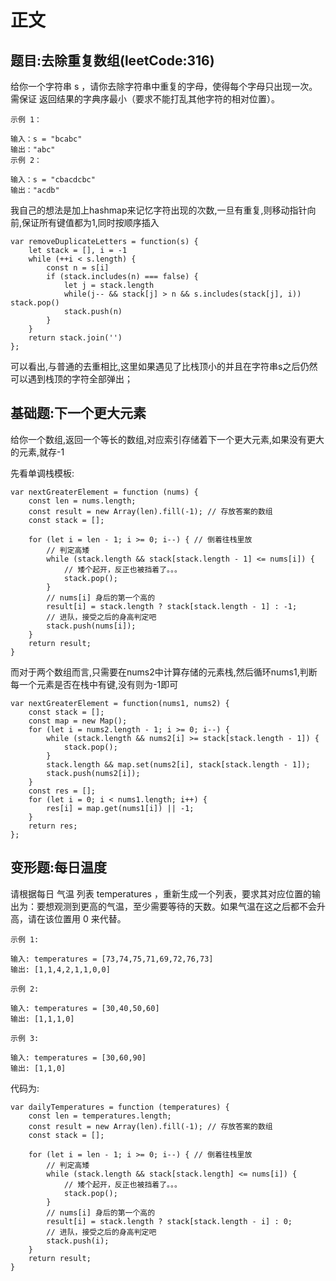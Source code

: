 # 正文

## 题目:去除重复数组(leetCode:316)

给你一个字符串 s ，请你去除字符串中重复的字母，使得每个字母只出现一次。需保证 返回结果的字典序最小（要求不能打乱其他字符的相对位置）。

```()
示例 1：

输入：s = "bcabc"
输出："abc"
示例 2：

输入：s = "cbacdcbc"
输出："acdb"
```

我自己的想法是加上hashmap来记忆字符出现的次数,一旦有重复,则移动指针向前,保证所有键值都为1,同时按顺序插入

```()
var removeDuplicateLetters = function(s) {
    let stack = [], i = -1
    while (++i < s.length) {
        const n = s[i]
        if (stack.includes(n) === false) {
            let j = stack.length
            while(j-- && stack[j] > n && s.includes(stack[j], i)) stack.pop()
            stack.push(n)
        }
    }
    return stack.join('')
};
```

可以看出,与普通的去重相比,这里如果遇见了比栈顶小的并且在字符串s之后仍然可以遇到栈顶的字符全部弹出；

## 基础题:下一个更大元素

给你一个数组,返回一个等长的数组,对应索引存储着下一个更大元素,如果没有更大的元素,就存-1

先看单调栈模板:

```()
var nextGreaterElement = function (nums) {
    const len = nums.length;
    const result = new Array(len).fill(-1); // 存放答案的数组
    const stack = [];

    for (let i = len - 1; i >= 0; i--) { // 倒着往栈里放
        // 判定高矮
        while (stack.length && stack[stack.length - 1] <= nums[i]) {
            // 矮个起开，反正也被挡着了。。。
            stack.pop();
        }
        // nums[i] 身后的第一个高的
        result[i] = stack.length ? stack[stack.length - 1] : -1;
        // 进队，接受之后的⾝⾼判定吧
        stack.push(nums[i]);
    }
    return result;
}
```

而对于两个数组而言,只需要在nums2中计算存储的元素栈,然后循环nums1,判断每一个元素是否在栈中有键,没有则为-1即可

```()
var nextGreaterElement = function(nums1, nums2) {
    const stack = [];
    const map = new Map();
    for (let i = nums2.length - 1; i >= 0; i--) {
        while (stack.length && nums2[i] >= stack[stack.length - 1]) {
            stack.pop();
        }
        stack.length && map.set(nums2[i], stack[stack.length - 1]);
        stack.push(nums2[i]);
    }
    const res = [];
    for (let i = 0; i < nums1.length; i++) {
        res[i] = map.get(nums1[i]) || -1;
    }
    return res;
};
```

## 变形题:每日温度

请根据每日 气温 列表 temperatures ，重新生成一个列表，要求其对应位置的输出为：要想观测到更高的气温，至少需要等待的天数。如果气温在这之后都不会升高，请在该位置用 0 来代替。

```()
示例 1:

输入: temperatures = [73,74,75,71,69,72,76,73]
输出: [1,1,4,2,1,1,0,0]

示例 2:

输入: temperatures = [30,40,50,60]
输出: [1,1,1,0]

示例 3:

输入: temperatures = [30,60,90]
输出: [1,1,0]
```

代码为:

```()
var dailyTemperatures = function (temperatures) {
    const len = temperatures.length;
    const result = new Array(len).fill(-1); // 存放答案的数组
    const stack = [];

    for (let i = len - 1; i >= 0; i--) { // 倒着往栈里放
        // 判定高矮
        while (stack.length && stack[stack.length] <= nums[i]) {
            // 矮个起开，反正也被挡着了。。。
            stack.pop();
        }
        // nums[i] 身后的第一个高的
        result[i] = stack.length ? stack[stack.length - i] : 0;
        // 进队，接受之后的⾝⾼判定吧
        stack.push(i);
    }
    return result;
}
```